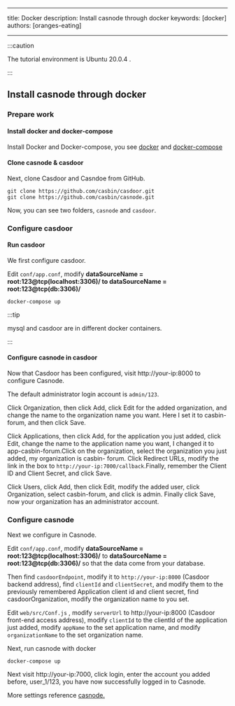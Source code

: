 - - -
title: Docker description: Install casnode through docker keywords: [docker] authors: [oranges-eating]
- - -

:::caution

The tutorial environment is Ubuntu 20.0.4 .

:::

## Install casnode through docker
### Prepare work
#### Install docker and docker-compose
Install Docker and Docker-compose, you see [docker](https://docs.docker.com/get-docker/) and [docker-compose](https://docs.docker.com/compose/install/)

#### Clone casnode & casdoor
Next, clone Casdoor and Casndoe from GitHub.
```shell
git clone https://github.com/casbin/casdoor.git
git clone https://github.com/casbin/casnode.git
```
Now, you can see two folders, `casnode` and `casdoor`.

### Configure casdoor

#### Run casdoor
We first configure casdoor.

Edit `conf/app.conf`, modify **dataSourceName = root:123@tcp(localhost:3306)/ to dataSourceName = root:123@tcp(db:3306)/**
```shell
docker-compose up
```

:::tip

mysql and casdoor are in different docker containers.

:::

#### Configure casnode in casdoor
Now that Casdoor has been configured, visit http://your-ip:8000 to configure Casnode.

The default administrator login account is `admin/123`.

Click Organization, then click Add, click Edit for the added organization, and change the name to the organization name you want. Here I set it to casbin-forum, and then click Save.

Click Applications, then click Add, for the application you just added, click Edit, change the name to the application name you want, I changed it to app-casbin-forum.Click on the organization, select the organization you just added, my organization  is casbin- forum. Click Redirect URLs, modify the link in the box to `http://your-ip:7000/callback`.Finally, remember the Client ID and Client Secret, and click Save.

Click Users, click Add, then click Edit, modify the added user, click Organization, select casbin-forum, and click is admin. Finally click Save, now your organization has an administrator account.
<br/>

### Configure casnode
Next we configure in Casnode.

Edit `conf/app.conf`, modify **dataSourceName = root:123@tcp(localhost:3306)/** to **dataSourceName = root:123@tcp(db:3306)/** so that the data come from your database.

Then find `casdoorEndpoint`, modify it to `http://your-ip:8000` (Casdoor backend address), find `clientId` and `clientSecret`, and modify them to the previously remembered Application client id and client secret, find casdoorOrganization, modify the organization name to you set.

Edit `web/src/Conf.js` , modify `serverUrl` to http://your-ip:8000 (Casdoor front-end access address), modify `clientId` to the clientId of the application just added, modify `appName` to the set application name, and modify `organizationName` to the set organization name.

Next, run casnode with docker

```shell
docker-compose up
```

Next visit http://your-ip:7000, click login, enter the account you added before, user_1/123, you have now successfully logged in to Casnode.

More settings reference [casnode.](https://casnode.org/docs)

